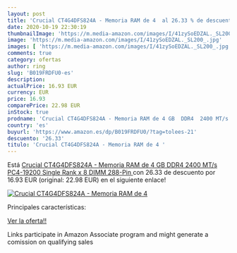```yaml
---
layout: post
title: 'Crucial CT4G4DFS824A - Memoria RAM de 4  al 26.33 % de descuento'
date: 2020-10-19 22:30:19
thumbnailImage: 'https://m.media-amazon.com/images/I/41zySoEDZAL._SL200_.jpg'
image: 'https://m.media-amazon.com/images/I/41zySoEDZAL._SL200_.jpg'
images: [ 'https://m.media-amazon.com/images/I/41zySoEDZAL._SL200_.jpg' ]
comments: true
category: ofertas
author: ring
slug: 'B019FRDFU0-es'
description:
actualPrice: 16.93 EUR
currency: EUR
price: 16.93
comparePrice: 22.98 EUR
inStock: true
prodname: 'Crucial CT4G4DFS824A - Memoria RAM de 4 GB  DDR4  2400 MT/s  PC4-19200  Single Rank x 8  DIMM  288-Pin '
country: 'es'
buyurl: 'https://www.amazon.es/dp/B019FRDFU0/?tag=tolees-21'
descuento: '26.33'
titulo: 'Crucial CT4G4DFS824A - Memoria RAM de 4 '
---
```


Está [Crucial CT4G4DFS824A - Memoria RAM de 4 GB  DDR4  2400 MT/s  PC4-19200  Single Rank x 8  DIMM  288-Pin ](https://www.amazon.es/dp/B019FRDFU0/?tag=tolees-21) con 26.33 de descuento por 16.93 EUR (original: 22.98 EUR) en el siguiente enlace!

[![Crucial CT4G4DFS824A - Memoria RAM de 4 ](https://m.media-amazon.com/images/I/41zySoEDZAL._SL200_.jpg)](https://www.amazon.es/dp/B019FRDFU0/?tag=tolees-21)

Principales características:


[Ver la oferta!!](https://www.amazon.es/dp/B019FRDFU0/?tag=tolees-21)

Links participate in Amazon Associate program and might generate a comission on qualifying sales


